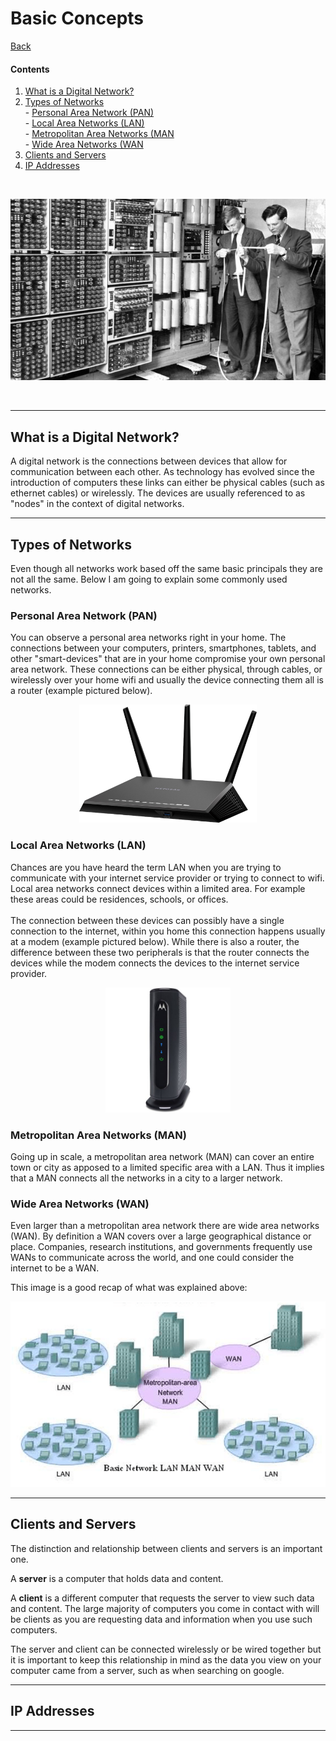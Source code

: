 # <a name="top"> Basic Concepts

[Back](README.md)

#### Contents

1. [What is a Digital Network?](#what)
2. [Types of Networks](#type)
    <br>- [Personal Area Network (PAN)](#PAN)
    <br>- [Local Area Networks (LAN)](#LAN)
    <br>- [Metropolitan Area Networks (MAN](#MAN)
    <br>- [Wide Area Networks (WAN](#WAN)
3. [Clients and Servers]($clients)
4. [IP Addresses](#ip)

<br>

<p align="center"><img src="old_comp.jpg" height="" width=""></p>

<br>

---

## <a name="what"> What is a Digital Network?
A digital network is the connections between devices that allow for communication between each other. As technology has evolved since the introduction of computers these links can either be physical cables (such as ethernet cables) or wirelessly. The devices are usually referenced to as "nodes" in the context of digital networks.

---

## <a name="type"> Types of Networks
Even though all networks work based off the same basic principals they are not all the same. Below I am going to explain some commonly used networks.

### <a name="PAN"> Personal Area Network (PAN)
You can observe a personal area networks right in your home. The connections between your computers, printers, smartphones, tablets, and other "smart-devices" that are in your home compromise your own personal area network. These connections can be either physical, through cables, or wirelessly over your home wifi and usually the device connecting them all is a router (example pictured below).

<p align="center"><img src="router.jpg" height="189" width="283.5"></p>

### <a name="LAN"> Local Area Networks (LAN)
Chances are you have heard the term LAN when you are trying to communicate with your internet service provider or trying to connect to wifi. Local area networks connect devices within a limited area. For example these areas could be residences, schools, or offices.
<br><br>The connection between these devices can possibly have a single connection to the internet, within you home this connection happens usually at a modem (example pictured below). While there is also a router, the difference between these two peripherals is that the router connects the devices while the modem connects the devices to the internet service provider.

<p align="center"><img src="modem.jpg" height="200" width="200"></p>


### <a name="MAN"> Metropolitan Area Networks (MAN)
Going up in scale, a metropolitan area network (MAN) can cover an entire town or city as apposed to a limited specific area with a LAN. Thus it implies that a MAN connects all the networks in a city to a larger network.

### <a name="WAN"> Wide Area Networks (WAN)
Even larger than a metropolitan area network there are wide area networks (WAN). By definition a WAN covers over a large geographical distance or place. Companies, research institutions, and governments frequently use WANs to communicate across the world, and one could consider the internet to be a WAN.


This image is a good recap of what was explained above:
<p align="center"><img src="basic_network.png" height="" width=""></p>

---

## <a name="clients"> Clients and Servers
The distinction and relationship between clients and servers is an important one.

A **server** is a computer that holds data and content.

A **client** is a different computer that requests the server to view such data and content. The large majority of computers you come in contact with will be clients as you are requesting data and information when you use such computers.

The server and client can be connected wirelessly or be wired together but it is important to keep this relationship in mind as the data you view on your computer came from a server, such as when searching on google.

---

## <a name="ip"> IP Addresses


---
